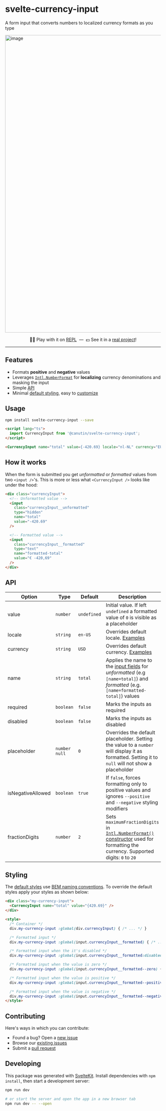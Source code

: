# svelte-currency-input

A form input that converts numbers to localized currency formats as you type

[<img width="962" alt="image" src="https://user-images.githubusercontent.com/1434675/190873948-c0385747-6fa9-4077-8bd5-717e4d1124a0.png">](https://svelte.dev/repl/d8f7d22e5b384555b430f62b157ac503?version=3.50.1)

<p align="center">
  👩‍💻 Play with it on <a href="https://svelte.dev/repl/d8f7d22e5b384555b430f62b157ac503?version=3.50.1" target="_blank">REPL</a>  &nbsp;—&nbsp; 💵 See it in a <a href="https://github.com/Canutin/desktop/blob/master/sveltekit/src/lib/components/FormCurrency.svelte" target="_blank">real project</a>!
</p>

---

## Features

- Formats **positive** and **negative** values
- Leverages [`Intl.NumberFormat`](https://developer.mozilla.org/en-US/docs/Web/JavaScript/Reference/Global_Objects/Intl/NumberFormat) for **localizing** currency denominations and masking the input
- Simple [API](#api)
- Minimal [default styling](https://github.com/canutin/svelte-currency-input/blob/main/src/lib/CurrencyInput.svelte#L88-L118), easy to [customize](#styling)

## Usage

```bash
npm install svelte-currency-input --save
```

```html
<script lang="ts">
  import CurrencyInput from '@canutin/svelte-currency-input';
</script>

<CurrencyInput name="total" value={-420.69} locale="nl-NL" currency="EUR" />
```

## How it works

When the form is submitted you get _unformatted_ or _formatted_ values from two `<input />`'s.
This is more or less what `<CurrencyInput />` looks like under the hood:

```html
<div class="currencyInput">
  <!-- Unformatted value -->
  <input
    class="currencyInput__unformatted"
    type="hidden"
    name="total"
    value="-420.69"
  />

  <!-- Formatted value -->
  <input
    class="currencyInput__formatted"
    type="text"
    name="formatted-total"
    value="€ -420,69"
  />
</div>
```

## API

| Option            | Type            | Default     | Description |
| ----------------- | --------------- | ----------- | ----------- |
| value             | `number`        | `undefined` | Initial value. If left `undefined` a formatted value of `0` is visible as a placeholder |
| locale            | `string`        | `en-US`     | Overrides default locale. [Examples](https://gist.github.com/ncreated/9934896) |
| currency          | `string`        | `USD`       | Overrides default currency. [Examples](https://www.xe.com/symbols/) |
| name              | `string`        | `total`     | Applies the name to the [input fields](#how-it-works) for _unformatted_ (e.g `[name=total]`) and _formatted_ (e.g. `[name=formatted-total]`) values |
| required          | `boolean`       | `false`     | Marks the inputs as required |
| disabled          | `boolean`       | `false`     | Marks the inputs as disabled |
| placeholder       | `number` `null` | `0`         | Overrides the default placeholder. Setting the value to a `number` will display it as formatted. Setting it to `null` will not show a placeholder   |
| isNegativeAllowed | `boolean`       | `true`      | If `false`, forces formatting only to positive values and ignores `--positive` and `--negative` styling modifiers                                   |
| fractionDigits    | `number`        | `2`         | Sets `maximumFractionDigits` in [`Intl.NumberFormat()` constructor](https://developer.mozilla.org/en-US/docs/Web/JavaScript/Reference/Global_Objects/Intl/NumberFormat/NumberFormat#minimumfractiondigits) used for formatting the currency. Supported digits: `0` to `20` |

## Styling

The [default styles](https://github.com/canutin/svelte-currency-input/blob/main/src/lib/CurrencyInput.svelte#L88-L118) use [BEM naming conventions](https://getbem.com/naming/). To override the default styles apply your styles as shown below:

```html
<div class="my-currency-input">
  <CurrencyInput name="total" value="{420.69}" />
</div>

<style>
  /* Container */
  div.my-currency-input :global(div.currencyInput) { /* ... */ }

  /* Formatted input */
  div.my-currency-input :global(input.currencyInput__formatted) { /* ... */ }

  /* Formatted input when the it's disabled */
  div.my-currency-input :global(input.currencyInput__formatted:disabled) { /* ... */ }

  /* Formatted input when the value is zero */
  div.my-currency-input :global(input.currencyInput__formatted--zero) { /* ... */ }

  /* Formatted input when the value is positive */
  div.my-currency-input :global(input.currencyInput__formatted--positive) { /* ... */ }

  /* Formatted input when the value is negative */
  div.my-currency-input :global(input.currencyInput__formatted--negative) { /* ... */ }
</style>
```

## Contributing

Here's ways in which you can contribute:

- Found a bug? Open a [new issue](https://github.com/canutin/svelte-currency-input/issues/new)
- Browse our [existing issues](https://github.com/canutin/svelte-currency-input/issues)
- Submit a [pull request](https://github.com/canutin/svelte-currency-input/pulls)

## Developing

This package was generated with [SvelteKit](https://kit.svelte.dev/). Install dependencies with `npm install`, then start a development server:

```bash
npm run dev

# or start the server and open the app in a new browser tab
npm run dev -- --open
```
